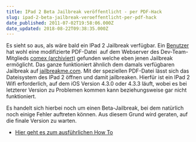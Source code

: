 ```yaml
---
title: IPad 2 Beta Jailbreak veröffentlicht - per PDF-Hack
slug: ipad-2-beta-jailbreak-veroeffentlicht-per-pdf-hack
date_published: 2011-07-02T19:58:06.000Z
date_updated: 2018-08-22T09:38:35.000Z
---
```


Es sieht so aus, als wäre bald ein IPad 2 Jailbreak verfügbar. Ein [Benutzer](http://www.redmondpie.com/ipad-2-jailbreak-for-ios-4.3.3-jailbreakme-3.0-leaked-in-the-wild-video/) hat wohl eine modifizierte PDF-Datei  auf dem Webserver des Dev-Team-Mitglieds [comex (archiviert)](http://web.archive.org/web/20250905043545/https://twitter.com/) gefunden welche eben jenen Jailbreak ermöglicht. Das ganze funktioniert ähnlich dem damals verfügbaren Jailbreak auf [jailbreakme.com](http://www.jailbreakme.com/). Mit der speziellen PDF-Datei lässt sich das Dateisystem des IPad 2 öffnen und damit jailbreaken. Hierfür ist ein IPad 2 Wifi erforderlich, auf dem iOS Version 4.3.0 oder 4.3.3 läuft, wobei es bei letzterer Version zu Problemen kommen kann beziehungsweise gar nicht funktioniert.

Es handelt sich hierbei noch um einen Beta-Jailbreak, bei dem natürlich noch einige Fehler auftreten können. Aus diesem Grund wird geraten, auf die finale Version zu warten.

- [Hier geht es zum ausführlichen How To](__GHOST_URL__/der-jailbreak-fuer-das-ipad-2-ist-da-jailbreakme-3-0-how-to/)
